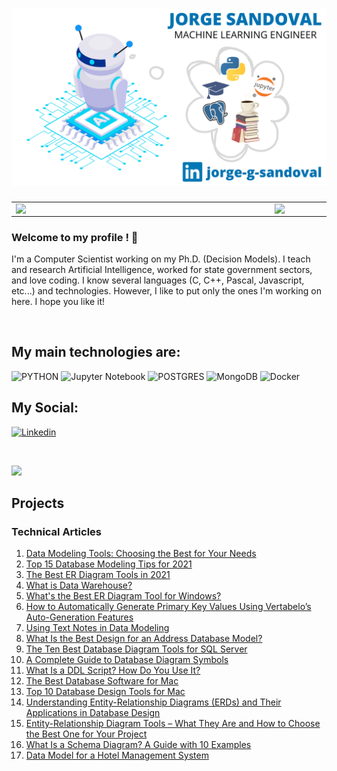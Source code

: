 # <img src="github-banner.png">

<center>
<table>
    <tr>
        <td><img width="400px" align="left" src="https://github-readme-stats.vercel.app/api/top-langs/?username=jorgesandoval&hide=html&layout=compact&theme=buefy&count_private=true" /></td>
        <td><img width="495px" align="left" src="https://github-readme-stats.vercel.app/api?username=jorgesandoval&theme=buefy&count_private=true"/></td>
    </tr>   
</table>
</center> 

### Welcome to my profile ! 👋

I'm a Computer Scientist working on my Ph.D. (Decision Models). I teach and research Artificial Intelligence, worked for state government sectors, and love coding. I know several languages (C, C++, Pascal, Javascript, etc...) and technologies. However, I like to put only the ones I'm working on here. I hope you like it!

<br>

## My main technologies are:

![PYTHON](https://img.shields.io/badge/python%20-%2314354C.svg?&style=for-the-badge&logo=python&logoColor=white)
![Jupyter Notebook](https://img.shields.io/badge/jupyter-%23FA0F00.svg?style=for-the-badge&logo=jupyter&logoColor=white)
![POSTGRES](https://img.shields.io/badge/postgres-%23316192.svg?&style=for-the-badge&logo=postgresql&logoColor=white)
![MongoDB](https://img.shields.io/badge/MongoDB-%234ea94b.svg?style=for-the-badge&logo=mongodb&logoColor=white)
![Docker](https://img.shields.io/badge/docker%20-%230db7ed.svg?&style=for-the-badge&logo=docker&logoColor=white)

## My Social:

[![Linkedin](https://img.shields.io/badge/-Linkedin-blue?style=flat-square&logo=Linkedin&logoColor=white&link=www.linkedin.com/in/jorge-g-sandoval/)](https://www.linkedin.com/in/jorge-g-sandoval/)

<br>

![](https://komarev.com/ghpvc/?username=jorgesandoval&color=blue&style=flat)

## Projects

### Technical Articles

1.  [Data Modeling Tools: Choosing the Best for Your Needs](https://vertabelo.com/blog/best-data-modeling-tool/)
2.  [Top 15 Database Modeling Tips for 2021](https://vertabelo.com/blog/database-modeling-tips/)
3.  [The Best ER Diagram Tools in 2021](https://vertabelo.com/blog/best-er-diagram-tools-2021/)
4.  [What is Data Warehouse?](https://vertabelo.com/blog/what-is-data-warehouse/)
5.  [What's the Best ER Diagram Tool for Windows?](https://vertabelo.com/blog/best-er-diagram-tool-for-windows/)
6.  [How to Automatically Generate Primary Key Values Using Vertabelo’s Auto-Generation Features](https://vertabelo.com/blog/auto-generate-primary-key-values/)
7.  [Using Text Notes in Data Modeling](https://vertabelo.com/blog/text-notes-in-vertabelo/)
8.  [What Is the Best Design for an Address Database Model?](https://vertabelo.com/blog/address-in-database-model/)
9.  [The Ten Best Database Diagram Tools for SQL Server](https://vertabelo.com/blog/database-diagram-tool-for-sql-server/)
10. [A Complete Guide to Database Diagram Symbols](https://vertabelo.com/blog/database-diagram-symbols-guide/)
11. [What Is a DDL Script? How Do You Use It?](https://vertabelo.com/blog/what-is-ddl-script/)
12. [The Best Database Software for Mac](https://vertabelo.com/blog/database-software-for-mac/)
13. [Top 10 Database Design Tools for Mac](https://vertabelo.com/blog/database-design-tools-for-mac/)
14. [Understanding Entity-Relationship Diagrams (ERDs) and Their Applications in Database Design](https://vertabelo.com/blog/what-does-erd-stand-for/)
15. [Entity-Relationship Diagram Tools – What They Are and How to Choose the Best One for Your Project](https://vertabelo.com/blog/entity-relationship-diagram-erd/)
16. [What Is a Schema Diagram? A Guide with 10 Examples](https://vertabelo.com/blog/schema-diagram/)
17. [Data Model for a Hotel Management System](https://vertabelo.com/blog/data-model-for-hotel-management-system/)
